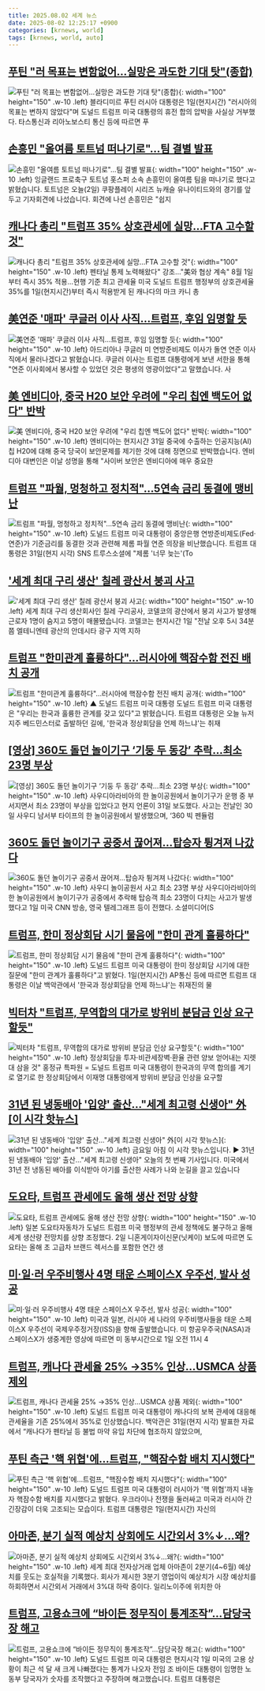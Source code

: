 ```yaml
---
title: 2025.08.02 세계 뉴스
date: 2025-08-02 12:25:17 +0900
categories: [krnews, world]
tags: [krnews, world, auto]
---
```

## [푸틴 "러 목표는 변함없어…실망은 과도한 기대 탓"(종합)](https://n.news.naver.com/mnews/article/421/0008406936)

![푸틴 "러 목표는 변함없어…실망은 과도한 기대 탓"(종합)](https://mimgnews.pstatic.net/image/origin/421/2025/08/02/8406936.jpg?type=nf220_150){: width="100" height="150" .w-10 .left}
블라디미르 푸틴 러시아 대통령은 1일(현지시간) "러시아의 목표는 변하지 않았다"며 도널드 트럼프 미국 대통령의 휴전 합의 압박을 사실상 거부했다. 타스통신과 리아노보스티 통신 등에 따르면 푸

## [손흥민 "올여름 토트넘 떠나기로"…팀 결별 발표](https://n.news.naver.com/mnews/article/437/0000451127)

![손흥민 "올여름 토트넘 떠나기로"…팀 결별 발표](https://mimgnews.pstatic.net/image/origin/437/2025/08/02/451127.jpg?type=nf220_150){: width="100" height="150" .w-10 .left}
잉글랜드 프로축구 토트넘 홋스퍼 소속 손흥민이 올여름 팀을 떠나기로 했다고 밝혔습니다. 토트넘은 오늘(2일) 쿠팡플레이 시리즈 뉴캐슬 유나이티드와의 경기를 앞두고 기자회견에 나섰습니다. 회견에 나선 손흥민은 "쉽지

## [캐나다 총리 "트럼프 35% 상호관세에 실망…FTA 고수할 것"](https://n.news.naver.com/mnews/article/001/0015543961)

![캐나다 총리 "트럼프 35% 상호관세에 실망…FTA 고수할 것"](https://mimgnews.pstatic.net/image/origin/001/2025/08/01/15543961.jpg?type=nf220_150){: width="100" height="150" .w-10 .left}
펜타닐 통제 노력해왔다" 강조…"美와 협상 계속" 8월 1일부터 즉시 35% 적용…현행 기준 최고 관세율 미국 도널드 트럼프 행정부의 상호관세율 35%를 1일(현지시간)부터 즉시 적용받게 된 캐나다의 마크 카니 총

## [美연준 '매파' 쿠글러 이사 사직…트럼프, 후임 임명할 듯](https://n.news.naver.com/mnews/article/422/0000766567)

![美연준 '매파' 쿠글러 이사 사직…트럼프, 후임 임명할 듯](https://mimgnews.pstatic.net/image/origin/422/2025/08/02/766567.jpg?type=nf220_150){: width="100" height="150" .w-10 .left}
아드리아나 쿠글러 미 연방준비제도 이사가 돌연 연준 이사직에서 물러나겠다고 밝혔습니다. 쿠글러 이사는 트럼프 대통령에게 보낸 서한을 통해 "연준 이사회에서 봉사할 수 있었던 것은 평생의 영광이었다"고 말했습니다. 사

## [美 엔비디아, 중국 H20 보안 우려에 "우리 칩엔 백도어 없다" 반박](https://n.news.naver.com/mnews/article/374/0000455094)

![美 엔비디아, 중국 H20 보안 우려에 "우리 칩엔 백도어 없다" 반박](https://mimgnews.pstatic.net/image/origin/374/2025/08/01/455094.jpg?type=nf220_150){: width="100" height="150" .w-10 .left}
엔비디아는 현지시간 31일 중국에 수출하는 인공지능(AI) 칩 H20에 대해 중국 당국이 보안문제를 제기한 것에 대해 정면으로 반박했습니다. 엔비디아 대변인은 이날 성명을 통해 "사이버 보안은 엔비디아에 매우 중요한

## [트럼프 "파월, 멍청하고 정치적"…5연속 금리 동결에 맹비난](https://n.news.naver.com/mnews/article/057/0001900129)

![트럼프 "파월, 멍청하고 정치적"…5연속 금리 동결에 맹비난](https://mimgnews.pstatic.net/image/origin/057/2025/08/01/1900129.jpg?type=nf220_150){: width="100" height="150" .w-10 .left}
도널드 트럼프 미국 대통령이 중앙은행 연방준비제도(Fed·연준)가 기준금리를 동결한 것과 관련해 제롬 파월 연준 의장을 비난했습니다. 트럼프 대통령은 31일(현지 시각) SNS 트루스소셜에 "제롬 '너무 늦는'(To

## ['세계 최대 구리 생산' 칠레 광산서 붕괴 사고](https://n.news.naver.com/mnews/article/422/0000766572)

!['세계 최대 구리 생산' 칠레 광산서 붕괴 사고](https://mimgnews.pstatic.net/image/origin/422/2025/08/02/766572.jpg?type=nf220_150){: width="100" height="150" .w-10 .left}
세계 최대 구리 생산회사인 칠레 구리공사, 코델코의 광산에서 붕괴 사고가 발생해 근로자 1명이 숨지고 5명이 매몰됐습니다. 코델코는 현지시간 1일 "전날 오후 5시 34분쯤 엘테니엔테 광산의 안데시타 광구 지역 지하

## [트럼프 "한미관계 훌륭하다"…러시아에 핵잠수함 전진 배치 공개](https://n.news.naver.com/mnews/article/055/0001280703)

![트럼프 "한미관계 훌륭하다"…러시아에 핵잠수함 전진 배치 공개](https://mimgnews.pstatic.net/image/origin/055/2025/08/02/1280703.jpg?type=nf220_150){: width="100" height="150" .w-10 .left}
▲ 도널드 트럼프 미국 대통령 도널드 트럼프 미국 대통령은 "우리는 한국과 훌륭한 관계를 갖고 있다"고 밝혔습니다. 트럼프 대통령은 오늘 뉴저지주 베드민스터로 출발하던 길에, '한국과 정상회담을 언제 하느냐'는 취재

## [[영상] 360도 돌던 놀이기구 ‘기둥 두 동강’ 추락…최소 23명 부상](https://n.news.naver.com/mnews/article/028/0002759108)

![[영상] 360도 돌던 놀이기구 ‘기둥 두 동강’ 추락…최소 23명 부상](https://mimgnews.pstatic.net/image/origin/028/2025/08/01/2759108.jpg?type=nf220_150){: width="100" height="150" .w-10 .left}
사우디아라비아의 한 놀이공원에서 놀이기구가 운행 중 부서지면서 최소 23명이 부상을 입었다고 현지 언론이 31일 보도했다. 사고는 전날인 30일 사우디 남서부 타이프의 한 놀이공원에서 발생했으며, ‘360 빅 펜듈럼

## [360도 돌던 놀이기구 공중서 끊어져…탑승자 튕겨져 나갔다](https://n.news.naver.com/mnews/article/023/0003920611)

![360도 돌던 놀이기구 공중서 끊어져…탑승자 튕겨져 나갔다](https://mimgnews.pstatic.net/image/origin/023/2025/08/01/3920611.jpg?type=nf220_150){: width="100" height="150" .w-10 .left}
사우디 놀이공원서 사고 최소 23명 부상 사우디아라비아의 한 놀이공원에서 놀이기구가 공중에서 추락해 탑승객 최소 23명이 다치는 사고가 발생했다고 1일 미국 CNN 방송, 영국 텔레그래프 등이 전했다. 소셜미디어(S

## [트럼프, 한미 정상회담 시기 물음에 "한미 관계 훌륭하다"](https://n.news.naver.com/mnews/article/469/0000879476)

![트럼프, 한미 정상회담 시기 물음에 "한미 관계 훌륭하다"](https://mimgnews.pstatic.net/image/origin/469/2025/08/02/879476.jpg?type=nf220_150){: width="100" height="150" .w-10 .left}
도널드 트럼프 미국 대통령이 한미 정상회담 시기에 대한 질문에 "한미 관계가 훌륭하다"고 밝혔다. 1일(현지시간) AP통신 등에 따르면 트럼프 대통령은 이날 백악관에서 '한국과 정상회담을 언제 하느냐'는 취재진의 물

## [빅터차 "트럼프, 무역합의 대가로 방위비 분담금 인상 요구할듯"](https://n.news.naver.com/mnews/article/001/0015544611)

![빅터차 "트럼프, 무역합의 대가로 방위비 분담금 인상 요구할듯"](https://mimgnews.pstatic.net/image/origin/001/2025/08/02/15544611.jpg?type=nf220_150){: width="100" height="150" .w-10 .left}
정상회담을 투자·비관세장벽·환율 관련 양보 얻어내는 지렛대 삼을 것" 홍정규 특파원 = 도널드 트럼프 미국 대통령이 한국과의 무역 합의를 계기로 열기로 한 정상회담에서 이재명 대통령에게 방위비 분담금 인상을 요구할

## [31년 된 냉동배아 '입양' 출산…"세계 최고령 신생아" 外[이 시각 핫뉴스]](https://n.news.naver.com/mnews/article/422/0000766188)

![31년 된 냉동배아 '입양' 출산…"세계 최고령 신생아" 外[이 시각 핫뉴스]](https://mimgnews.pstatic.net/image/origin/422/2025/08/01/766188.jpg?type=nf220_150){: width="100" height="150" .w-10 .left}
금요일 아침 이 시각 핫뉴스입니다. ▶ 31년 된 냉동배아 '입양' 출산…"세계 최고령 신생아" 오늘의 첫 번째 기사입니다. 미국에서 31년 전 냉동된 배아를 이식받아 아기를 출산한 사례가 나와 눈길을 끌고 있습니다

## [도요타, 트럼프 관세에도 올해 생산 전망 상향](https://n.news.naver.com/mnews/article/277/0005631643)

![도요타, 트럼프 관세에도 올해 생산 전망 상향](https://mimgnews.pstatic.net/image/origin/277/2025/08/02/5631643.jpg?type=nf220_150){: width="100" height="150" .w-10 .left}
일본 도요타자동차가 도널드 트럼프 미국 행정부의 관세 정책에도 불구하고 올해 세계 생산량 전망치를 상향 조정했다. 2일 니혼게이자이신문(닛케이) 보도에 따르면 도요타는 올해 초 고급차 브랜드 렉서스를 포함한 연간 생

## [미·일·러 우주비행사 4명 태운 스페이스X 우주선, 발사 성공](https://n.news.naver.com/mnews/article/422/0000766542)

![미·일·러 우주비행사 4명 태운 스페이스X 우주선, 발사 성공](https://mimgnews.pstatic.net/image/origin/422/2025/08/02/766542.jpg?type=nf220_150){: width="100" height="150" .w-10 .left}
미국과 일본, 러시아 세 나라의 우주비행사들을 태운 스페이스X 우주선이 국제우주정거장(ISS)을 향해 출발했습니다. 미 항공우주국(NASA)과 스페이스X가 생중계한 영상에 따르면 미 동부시간으로 1일 오전 11시 4

## [트럼프, 캐나다 관세율 25% →35% 인상…USMCA 상품 제외](https://n.news.naver.com/mnews/article/057/0001900109)

![트럼프, 캐나다 관세율 25% →35% 인상…USMCA 상품 제외](https://mimgnews.pstatic.net/image/origin/057/2025/08/01/1900109.jpg?type=nf220_150){: width="100" height="150" .w-10 .left}
도널드 트럼프 미국 대통령이 캐나다의 보복 관세에 대응해 관세율을 기존 25%에서 35%로 인상했습니다. 백악관은 31일(현지 시각) 발표한 자료에서 “캐나다가 펜타닐 등 불법 마약 유입 차단에 협조하지 않았으며,

## [푸틴 측근 '핵 위협'에…트럼프, "핵잠수함 배치 지시했다"](https://n.news.naver.com/mnews/article/469/0000879488)

![푸틴 측근 '핵 위협'에…트럼프, "핵잠수함 배치 지시했다"](https://mimgnews.pstatic.net/image/origin/469/2025/08/02/879488.jpg?type=nf220_150){: width="100" height="150" .w-10 .left}
도널드 트럼프 미국 대통령이 러시아가 '핵 위협'까지 내놓자 핵잠수함 배치를 지시했다고 밝혔다. 우크라이나 전쟁을 둘러싸고 미국과 러시아 간 긴장감이 더욱 고조되는 모습이다. 트럼프 대통령은 1일(현지시간) 자신의

## [아마존, 분기 실적 예상치 상회에도 시간외서 3%↓…왜?](https://n.news.naver.com/mnews/article/018/0006078789)

![아마존, 분기 실적 예상치 상회에도 시간외서 3%↓…왜?](https://mimgnews.pstatic.net/image/origin/018/2025/08/01/6078789.jpg?type=nf220_150){: width="100" height="150" .w-10 .left}
세계 최대 전자상거래 업체 아마존이 2분기(4~6월) 예상치를 웃도는 호실적을 기록했다. 회사가 제시한 3분기 영업이익 예상치가 시장 예상치를 하회하면서 시간외서 거래에서 3%대 하락 중이다. 일리노이주에 위치한 아

## [트럼프, 고용쇼크에 “바이든 정무직이 통계조작”…담당국장 해고](https://n.news.naver.com/mnews/article/056/0012001346)

![트럼프, 고용쇼크에 “바이든 정무직이 통계조작”…담당국장 해고](https://mimgnews.pstatic.net/image/origin/056/2025/08/02/12001346.jpg?type=nf220_150){: width="100" height="150" .w-10 .left}
도널드 트럼프 미국 대통령은 현지시각 1일 미국의 고용 상황이 최근 석 달 새 크게 나빠졌다는 통계가 나오자 전임 조 바이든 대통령이 임명한 노동부 당국자가 숫자를 조작했다고 주장하며 해고했습니다. 트럼프 대통령은

